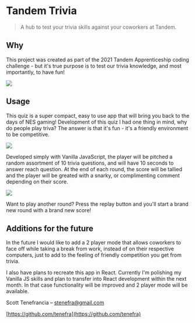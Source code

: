 # Tandem Trivia
> A hub to test your trivia skills against your coworkers at Tandem.

## Why

This project was created as part of the 2021 Tandem Apprenticeship coding challenge - but it's true purpose is to test our trivia knowledge, and most importantly, to have fun!

![](https://user-images.githubusercontent.com/54250471/97815953-ceaf5500-1c5f-11eb-9005-aa161cd358fb.png)

## Usage

This quiz is a super compact, easy to use app that will bring you back to the days of NES gaming! Development of this quiz I had one thing in mind, why do people play triva? The answer is that it's fun - it's a friendly environment to be competitive.

![](https://user-images.githubusercontent.com/54250471/97810699-dc56e180-1c43-11eb-96b4-068151c5c06b.png)

Developed simply with Vanilla JavaScript, the player will be pitched a random assortment of 10 trivia questions, and will have 10 seconds to answer reach question. At the end of each round, the score will be tallied and the player will be greated with a snarky, or complimenting comment depending on their score.

![](https://user-images.githubusercontent.com/54250471/97816141-1b476000-1c61-11eb-8691-cac37ef4759c.png)

Want to play another round? Press the replay button and you'll start a brand new round with a brand new score!

## Additions for the future

In the future I would like to add a 2 player mode that allows coworkers to face off while taking a break from work, instead of on their respective computers, just to add to the feeling of friendly competition you get from trivia.

I also have plans to recreate this app in React. Currently I'm polishing my Vanilla JS skills and plan to transfer into React development within the next month. In that case functionality will be improved and 2 player mode will be available.

Scott Tenefrancia – stenefra@gmail.com

[https://github.com/tenefra](https://github.com/tenefra)

